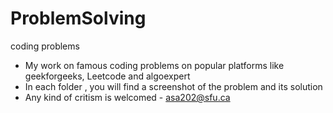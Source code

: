 # ProblemSolving
coding problems

- My work on famous coding problems on popular platforms like geekforgeeks, Leetcode and algoexpert
- In each folder , you will find a screenshot of the problem and its solution
- Any kind of critism is welcomed - asa202@sfu.ca
